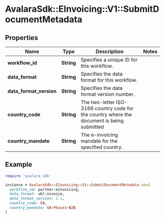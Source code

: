 # AvalaraSdk::EInvoicing::V1::SubmitDocumentMetadata

## Properties

| Name | Type | Description | Notes |
| ---- | ---- | ----------- | ----- |
| **workflow_id** | **String** | Specifies a unique ID for this workflow. |  |
| **data_format** | **String** | Specifies the data format for this workflow. |  |
| **data_format_version** | **String** | Specifies the data format version number. |  |
| **country_code** | **String** | The two-letter ISO-3166 country code for the country where the document is being submitted |  |
| **country_mandate** | **String** | The e-invoicing mandate for the specified country. |  |

## Example

```ruby
require 'avalara_sdk'

instance = AvalaraSdk::EInvoicing::V1::SubmitDocumentMetadata.new(
  workflow_id: partner-einvoicing,
  data_format: ubl-invoice,
  data_format_version: 2.1,
  country_code: SA,
  country_mandate: SA-Phase1-B2B
)
```

